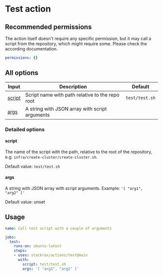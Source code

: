 # Test action

## Recommended permissions

The action itself doesn't require any specific permission, but it may call a
script from the repository, which might require some. Please check the according
documentation.

```yaml
permissions: {}
```

## All options

| Input             | Description                                     | Default        |
| ----------------- | ----------------------------------------------- | -------------- |
| [script](#script) | Script name with path relative to the repo root | `test/test.sh` |
| [args](#args)     | A string with JSON array with script arguments  |                |

### Detailed options

#### script

The name of the script with the path, relative to the root of the repository,
e.g. `infra/create-cluster/create-cluster.sh`.

Default value: `test/test.sh`

#### args

A string with JSON array with script arguments.
Example: `'[ "arg1", "arg2" ]'`

Default value: unset

## Usage

```yaml
name: Call test script with a couple of arguments

jobs:
  test:
    runs-on: ubuntu-latest
    steps:
    - uses: stackrox/actions/test@main
      with:
        script: test/test.sh
        args: '[ "arg1", "arg2" ]'
```
